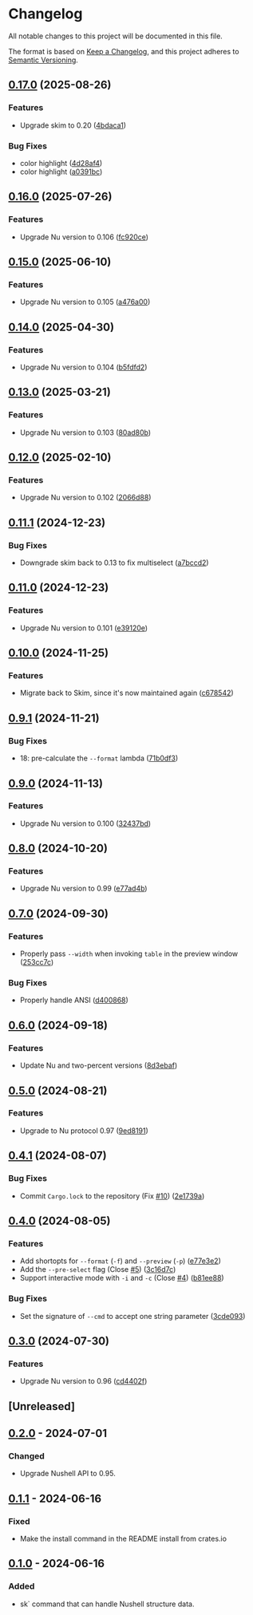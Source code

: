 # Changelog
All notable changes to this project will be documented in this file.

The format is based on [Keep a Changelog](https://keepachangelog.com/en/1.0.0/),
and this project adheres to [Semantic Versioning](https://semver.org/spec/v2.0.0.html).

## [0.17.0](https://github.com/idanarye/nu_plugin_skim/compare/v0.16.0...v0.17.0) (2025-08-26)


### Features

* Upgrade skim to 0.20 ([4bdaca1](https://github.com/idanarye/nu_plugin_skim/commit/4bdaca17b72c4036be8fbeb5a688a7fa9bb44c0c))


### Bug Fixes

* color highlight ([4d28af4](https://github.com/idanarye/nu_plugin_skim/commit/4d28af4b497ce075f6f9821da391bf2e9f148ca2))
* color highlight ([a0391bc](https://github.com/idanarye/nu_plugin_skim/commit/a0391bc5ef0d95466bbf495a0544927820e09182))

## [0.16.0](https://github.com/idanarye/nu_plugin_skim/compare/v0.15.0...v0.16.0) (2025-07-26)


### Features

* Upgrade Nu version to 0.106 ([fc920ce](https://github.com/idanarye/nu_plugin_skim/commit/fc920cedb86b7813757b0c67303e25127e119074))

## [0.15.0](https://github.com/idanarye/nu_plugin_skim/compare/v0.14.0...v0.15.0) (2025-06-10)


### Features

* Upgrade Nu version to 0.105 ([a476a00](https://github.com/idanarye/nu_plugin_skim/commit/a476a00305d6e59bec8b86790d04af21782577bd))

## [0.14.0](https://github.com/idanarye/nu_plugin_skim/compare/v0.13.0...v0.14.0) (2025-04-30)


### Features

* Upgrade Nu version to 0.104 ([b5fdfd2](https://github.com/idanarye/nu_plugin_skim/commit/b5fdfd2a8151641a9ab1494598409e6e3111b898))

## [0.13.0](https://github.com/idanarye/nu_plugin_skim/compare/v0.12.0...v0.13.0) (2025-03-21)


### Features

* Upgrade Nu version to 0.103 ([80ad80b](https://github.com/idanarye/nu_plugin_skim/commit/80ad80bdfca5878447a84baf054f54ef2c1da694))

## [0.12.0](https://github.com/idanarye/nu_plugin_skim/compare/v0.11.1...v0.12.0) (2025-02-10)


### Features

* Upgrade Nu version to 0.102 ([2066d88](https://github.com/idanarye/nu_plugin_skim/commit/2066d8842339421b09b9f3f10b8cbc337052514a))

## [0.11.1](https://github.com/idanarye/nu_plugin_skim/compare/v0.11.0...v0.11.1) (2024-12-23)


### Bug Fixes

* Downgrade skim back to 0.13 to fix multiselect ([a7bccd2](https://github.com/idanarye/nu_plugin_skim/commit/a7bccd242c57f4fcdde0d0b1a6134047b644c2e7))

## [0.11.0](https://github.com/idanarye/nu_plugin_skim/compare/v0.10.0...v0.11.0) (2024-12-23)


### Features

* Upgrade Nu version to 0.101 ([e39120e](https://github.com/idanarye/nu_plugin_skim/commit/e39120ecedee63a795a9b74933c2276d2c6dc204))

## [0.10.0](https://github.com/idanarye/nu_plugin_skim/compare/v0.9.1...v0.10.0) (2024-11-25)


### Features

* Migrate back to Skim, since it's now maintained again ([c678542](https://github.com/idanarye/nu_plugin_skim/commit/c678542f3c8569f4828f0ba6fd66f7fdc6f1751a))

## [0.9.1](https://github.com/idanarye/nu_plugin_skim/compare/v0.9.0...v0.9.1) (2024-11-21)


### Bug Fixes

* 18: pre-calculate the `--format` lambda ([71b0df3](https://github.com/idanarye/nu_plugin_skim/commit/71b0df3339a4a82798bac2a0fd5fd835a6f8a218))

## [0.9.0](https://github.com/idanarye/nu_plugin_skim/compare/v0.8.0...v0.9.0) (2024-11-13)


### Features

* Upgrade Nu version to 0.100 ([32437bd](https://github.com/idanarye/nu_plugin_skim/commit/32437bd42ef33ace27034aa343e396c19fb461e8))

## [0.8.0](https://github.com/idanarye/nu_plugin_skim/compare/v0.7.0...v0.8.0) (2024-10-20)


### Features

* Upgrade Nu version to 0.99 ([e77ad4b](https://github.com/idanarye/nu_plugin_skim/commit/e77ad4b1f4d8d7c249c83dd4714816077058e8fc))

## [0.7.0](https://github.com/idanarye/nu_plugin_skim/compare/v0.6.0...v0.7.0) (2024-09-30)


### Features

* Properly pass `--width` when invoking `table` in the preview window ([253cc7c](https://github.com/idanarye/nu_plugin_skim/commit/253cc7c7060f9c72cde4175f1c3d575819d40833))


### Bug Fixes

* Properly handle ANSI ([d400868](https://github.com/idanarye/nu_plugin_skim/commit/d4008680000f2614e855a02f254ef2ef1f45199a))

## [0.6.0](https://github.com/idanarye/nu_plugin_skim/compare/v0.5.0...v0.6.0) (2024-09-18)


### Features

* Update Nu and two-percent versions ([8d3ebaf](https://github.com/idanarye/nu_plugin_skim/commit/8d3ebaf3afac5936f08f6283906a8b31576c8b15))

## [0.5.0](https://github.com/idanarye/nu_plugin_skim/compare/v0.4.1...v0.5.0) (2024-08-21)


### Features

* Upgrade to Nu protocol 0.97 ([9ed8191](https://github.com/idanarye/nu_plugin_skim/commit/9ed8191e2e79d83238fa0d0764718483e587af30))

## [0.4.1](https://github.com/idanarye/nu_plugin_skim/compare/v0.4.0...v0.4.1) (2024-08-07)


### Bug Fixes

* Commit `Cargo.lock` to the repository (Fix [#10](https://github.com/idanarye/nu_plugin_skim/issues/10)) ([2e1739a](https://github.com/idanarye/nu_plugin_skim/commit/2e1739a3c036554341139e79e33497d19fff5712))

## [0.4.0](https://github.com/idanarye/nu_plugin_skim/compare/v0.3.0...v0.4.0) (2024-08-05)


### Features

* Add shortopts for `--format` (`-f`) and `--preview` (`-p`) ([e77e3e2](https://github.com/idanarye/nu_plugin_skim/commit/e77e3e21d8438f366dfd7a6afcb8f86203ec7230))
* Add the `--pre-select` flag (Close [#5](https://github.com/idanarye/nu_plugin_skim/issues/5)) ([3c16d7c](https://github.com/idanarye/nu_plugin_skim/commit/3c16d7cd1a427f338182ad1865257fdc9a076f56))
* Support interactive mode with `-i` and `-c` (Close [#4](https://github.com/idanarye/nu_plugin_skim/issues/4)) ([b81ee88](https://github.com/idanarye/nu_plugin_skim/commit/b81ee8892f54a6e18bd5d88890737b7194a736e2))


### Bug Fixes

* Set the signature of `--cmd` to accept one string parameter ([3cde093](https://github.com/idanarye/nu_plugin_skim/commit/3cde0937509c9c5eadab06efad3f592a1aee6a7b))

## [0.3.0](https://github.com/idanarye/nu_plugin_skim/compare/v0.2.0...v0.3.0) (2024-07-30)


### Features

* Upgrade Nu version to 0.96 ([cd4402f](https://github.com/idanarye/nu_plugin_skim/commit/cd4402f0e76b574e834baff7bbc9321a0c3f9415))

## [Unreleased]

## [0.2.0](https://github.com/idanarye/nu_plugin_skim/compare/v0.1.1...v0.2.0) - 2024-07-01

### Changed
- Upgrade Nushell API to 0.95.

## [0.1.1](https://github.com/idanarye/nu_plugin_skim/compare/v0.1.0...v0.1.1) - 2024-06-16

### Fixed
- Make the install command in the README install from crates.io

## [0.1.0](https://github.com/idanarye/nu_plugin_skim/releases/tag/v0.1.0) - 2024-06-16

### Added
- sk` command that can handle Nushell structure data.
